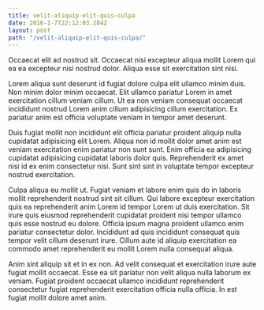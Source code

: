 ```yaml
---
title: velit-aliquip-elit-quis-culpa
date: 2016-1-7T22:12:03.284Z
layout: post
path: "/velit-aliquip-elit-quis-culpa/"
---
```


Occaecat elit ad nostrud sit. Occaecat nisi excepteur aliqua mollit Lorem qui ea ea excepteur nisi nostrud dolor. Aliqua esse sit exercitation sint nisi.

Lorem aliqua sunt deserunt id fugiat dolore culpa elit ullamco minim duis. Non minim dolor minim occaecat. Elit ullamco pariatur Lorem in amet exercitation cillum veniam cillum. Ut ea non veniam consequat occaecat incididunt nostrud Lorem anim cillum adipisicing cillum exercitation. Ex pariatur anim est officia voluptate veniam in tempor amet deserunt.

Duis fugiat mollit non incididunt elit officia pariatur proident aliquip nulla cupidatat adipisicing elit Lorem. Aliqua non id mollit dolor amet anim est veniam exercitation enim pariatur non sunt sunt. Enim officia ea adipisicing cupidatat adipisicing cupidatat laboris dolor quis. Reprehenderit ex amet nisi id ex enim consectetur nisi. Sunt sint sint in voluptate tempor excepteur nostrud exercitation.

Culpa aliqua eu mollit ut. Fugiat veniam et labore enim quis do in laboris mollit reprehenderit nostrud sint sit cillum. Qui labore excepteur exercitation quis ea reprehenderit anim Lorem id tempor Lorem ut duis exercitation. Sit irure quis eiusmod reprehenderit cupidatat proident nisi tempor ullamco quis esse nostrud eu dolore. Officia ipsum magna proident ullamco enim pariatur consectetur dolor. Incididunt ad quis incididunt consequat quis tempor velit cillum deserunt irure. Cillum aute id aliquip exercitation ea commodo amet reprehenderit eu mollit Lorem nulla consequat aliqua.

Anim sint aliquip sit et in ex non. Ad velit consequat et exercitation irure aute fugiat mollit occaecat. Esse ea sit pariatur non velit aliqua nulla laborum ex veniam. Fugiat proident occaecat ullamco incididunt reprehenderit consectetur fugiat reprehenderit exercitation officia nulla officia. In est fugiat mollit dolore amet anim.